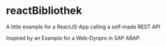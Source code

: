 # reactBibliothek
A little example for a ReactJS-App calling a self-made REST API

Inspired by an Example for a Web-Dynpro in SAP ABAP.
